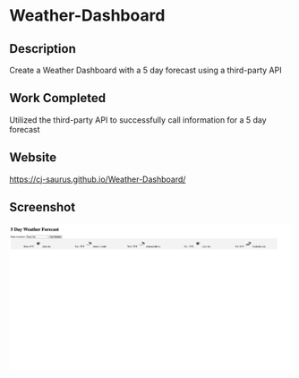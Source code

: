 # Weather-Dashboard

## Description

Create a Weather Dashboard with a 5 day forecast using a third-party API

## Work Completed

Utilized the third-party API to successfully call information for a 5 day forecast


## Website

https://cj-saurus.github.io/Weather-Dashboard/

## Screenshot

<img src="./assets/images/Screenshot.png"/>